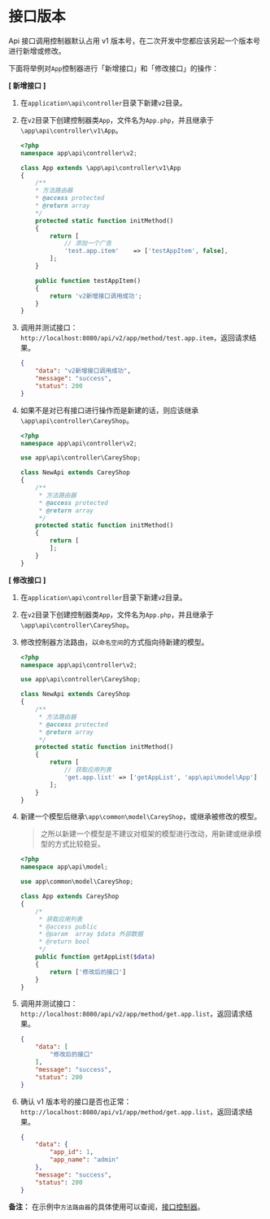 # 接口版本

Api 接口调用控制器默认占用 v1 版本号，在二次开发中您都应该另起一个版本号进行新增或修改。

下面将举例对`App`控制器进行「新增接口」和「修改接口」的操作：

**[ 新增接口 ]**
1. 在`application\api\controller`目录下新建`v2`目录。

2. 在`v2`目录下创建控制器类`App`，文件名为`App.php`，并且继承于`\app\api\controller\v1\App`。
	```php
    <?php
    namespace app\api\controller\v2;

    class App extends \app\api\controller\v1\App
    {
        /**
        * 方法路由器
        * @access protected
        * @return array
        */
        protected static function initMethod()
        {
            return [
                // 添加一个广告
                'test.app.item'    => ['testAppItem', false],
            ];
        }

        public function testAppItem()
        {
            return 'v2新增接口调用成功';
        }
    }
    ```

3. 调用并测试接口：`http://localhost:8080/api/v2/app/method/test.app.item`，返回请求结果。
	```json
    {
        "data": "v2新增接口调用成功",
        "message": "success",
        "status": 200
    }
    ```

4. 如果不是对已有接口进行操作而是新建的话，则应该继承`\app\api\controller\CareyShop`。
	```php
    <?php
    namespace app\api\controller\v2;

    use app\api\controller\CareyShop;

    class NewApi extends CareyShop
    {
        /**
         * 方法路由器
         * @access protected
         * @return array
         */
        protected static function initMethod()
        {
            return [
            ];
        }
    }
    ```

**[ 修改接口 ]**
1. 在`application\api\controller`目录下新建`v2`目录。

2. 在`v2`目录下创建控制器类`App`，文件名为`App.php`，并且继承于`\app\api\controller\CareyShop`。

3. 修改控制器方法路由，以`命名空间`的方式指向待新建的模型。
	```php
    <?php
    namespace app\api\controller\v2;

    use app\api\controller\CareyShop;

    class NewApi extends CareyShop
    {
        /**
         * 方法路由器
         * @access protected
         * @return array
         */
        protected static function initMethod()
        {
            return [
                // 获取应用列表
                'get.app.list' => ['getAppList', 'app\api\model\App']
            ];
        }
    }
    ```

4. 新建一个模型后继承`\app\common\model\CareyShop`，或继承被修改的模型。
    > 之所以新建一个模型是不建议对框架的模型进行改动，用新建或继承模型的方式比较稳妥。
	```php
    <?php
    namespace app\api\model;

    use app\common\model\CareyShop;

    class App extends CareyShop
    {
        /*
         * 获取应用列表
         * @access public
         * @param  array $data 外部数据
         * @return bool
         */
        public function getAppList($data)
        {
            return ['修改后的接口']
        }
    }
    ```

5. 调用并测试接口：`http://localhost:8080/api/v2/app/method/get.app.list`，返回请求结果。
	```json
    {
        "data": [
            "修改后的接口"
        ],
        "message": "success",
        "status": 200
    }
    ```

6. 确认 v1 版本号的接口是否也正常：`http://localhost:8080/api/v1/app/method/get.app.list`，返回请求结果。
	```json
    {
        "data": {
            "app_id": 1,
            "app_name": "admin"
        },
        "message": "success",
        "status": 200
    }
    ```

**备注：**
在示例中`方法路由器`的具体使用可以查阅，[接口控制器](./controller.md "接口控制器")。